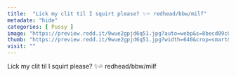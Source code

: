 ```yaml
---
title:  "Lick my clit til I squirt please? ✨💦 redhead/bbw/milf"
metadate: "hide"
categories: [ Pussy ]
image: "https://preview.redd.it/9wue2gpjd6q51.jpg?auto=webp&s=8becd09c0a0ab7240bcdc502c97f9d15363f0698"
thumb: "https://preview.redd.it/9wue2gpjd6q51.jpg?width=640&crop=smart&auto=webp&s=113cdbeb665e97c9e332c082c6a354d034875976"
visit: ""
---
```

Lick my clit til I squirt please? ✨💦 redhead/bbw/milf
